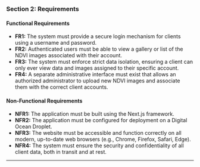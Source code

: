 ### **Section 2: Requirements**

#### **Functional Requirements**

* **FR1:** The system must provide a secure login mechanism for clients using a username and password.
* **FR2:** Authenticated users must be able to view a gallery or list of the NDVI images associated with their account.
* **FR3:** The system must enforce strict data isolation, ensuring a client can only ever view data and images assigned to their specific account.
* **FR4:** A separate administrative interface must exist that allows an authorized administrator to upload new NDVI images and associate them with the correct client accounts.

#### **Non-Functional Requirements**

* **NFR1:** The application must be built using the Next.js framework.
* **NFR2:** The application must be configured for deployment on a Digital Ocean Droplet.
* **NFR3:** The website must be accessible and function correctly on all modern, up-to-date web browsers (e.g., Chrome, Firefox, Safari, Edge).
* **NFR4:** The system must ensure the security and confidentiality of all client data, both in transit and at rest.

***
